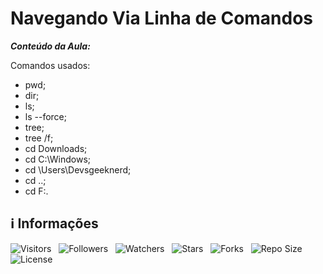 <!-- Título -->
# Navegando Via Linha de Comandos

***Conteúdo da Aula:***

Comandos usados:

* pwd;
* dir;
* ls;
* ls --force;
* tree;
* tree /f;
* cd Downloads;
* cd C:\Windows;
* cd \Users\Devsgeeknerd;
* cd ..;
* cd F:.

<!-- Informações -->
## &#8505; Informações

![Visitors](https://api.visitorbadge.io/api/visitors?path=Devsgeeknerd%2Fcla-nav-via-lin-com-com-bas-ter-win-fun-par-des-bas&label=Visitantes&labelColor=%23700070&labelStyle=none&countColor=%23000fff&style=plastic&color=%23ffffff "Total de Visitantes")
&nbsp;
![Followers](https://img.shields.io/github/followers/Devsgeeknerd?style=p&label=Seguidores&labelColor=800080&color=000fff "Total de Seguidores")
&nbsp;
![Watchers](https://img.shields.io/github/watchers/Devsgeeknerd/cla-nav-via-lin-com-com-bas-ter-win-fun-par-des-bas?style=p&label=Observadores&labelColor=800080&color=000fff "Total de Observadores")
&nbsp;
![Stars](https://img.shields.io/github/stars/Devsgeeknerd/cla-nav-via-lin-com-com-bas-ter-win-fun-par-des-bas?style=p&label=Estrelas&labelColor=800080&color=000fff "Total de Estrelas")
&nbsp;
![Forks](https://img.shields.io/github/forks/Devsgeeknerd/cla-nav-via-lin-com-com-bas-ter-win-fun-par-des-bas?style=p&label=Bifurcações&labelColor=800080&color=000fff "Total de Bifurcações")
&nbsp;
![Repo Size](https://img.shields.io/github/repo-size/Devsgeeknerd/cla-nav-via-lin-com-com-bas-ter-win-fun-par-des-bas?style=p&label=Tamanho&labelColor=800080&color=000fff "Tamanho do Repositório")
&nbsp;
![License](https://img.shields.io/github/license/Devsgeeknerd/cla-nav-via-lin-com-com-bas-ter-win-fun-par-des-bas?style=p&label=Licença&labelColor=800080&color=000fff "Licença do Repositório")
